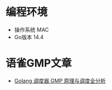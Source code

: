 # 编程环境

- 操作系统 MAC
- Go版本 14.4

# 语雀GMP文章

- [Golang 调度器 GMP 原理与调度全分析](https://www.yuque.com/flipped-aurora/gqbcfk/nsy5d5#jI504)


